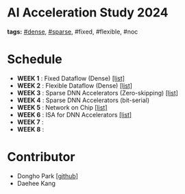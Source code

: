 AI Acceleration Study 2024
===

**tags:** [#dense](https://parkdongho.github.io/paper-review/archive/?tags=paper-review,dense), [#sparse](https://parkdongho.github.io/paper-review/archive/?tags=paper-review,sparse), #fixed, #flexible, #noc

# Schedule
- **WEEK 1** : Fixed Dataflow (Dense) [[list]](https://parkdongho.github.io/paper-review/archive/?tags=architecture,dense)
- **WEEK 2** : Flexible Dataflow (Dense) [[list]](https://parkdongho.github.io/paper-review/archive/?tags=architecture,flex)
- **WEEK 3** : Sparse DNN Accelerators (Zero-skipping) [[list]](https://parkdongho.github.io/paper-review/archive/?tags=architecture,sparse)
- **WEEK 4** : Sparse DNN Accelerators (bit-serial)
- **WEEK 5** : Network on Chip [[list]](https://parkdongho.github.io/paper-review/archive/?tags=architecture,noc)
- **WEEK 6** : ISA for DNN Accelerators [[list]](https://parkdongho.github.io/paper-review/archive/?tags=isa)
- **WEEK 7** :
- **WEEK 8** : 

# Contributor
- Dongho Park [[github]](https://github.com/parkdongho)
- Daehee Kang 
